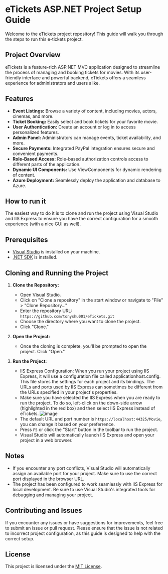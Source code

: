 # eTickets ASP.NET Project Setup Guide

Welcome to the eTickets project repository! This guide will walk you through the steps to run this e-tickets project.

## Project Overview

eTickets is a feature-rich ASP.NET MVC application designed to streamline the process of managing and booking tickets for movies. With its user-friendly interface and powerful backend, eTickets offers a seamless experience for administrators and users alike.

## Features

- **Event Listings:** Browse a variety of content, including movies, actors, cinemas, and more.
- **Ticket Booking:** Easily select and book tickets for your favorite movie.
- **User Authentication:** Create an account or log in to access personalized features.
- **Admin Panel:** Administrators can manage events, ticket availability, and more.
- **Secure Payments:** Integrated PayPal integration ensures secure and convenient payments.
- **Role-Based Access:** Role-based authorization controls access to different parts of the application.
- **Dynamic UI Components:** Use ViewComponents for dynamic rendering of content.
- **Azure Deployment:** Seamlessly deploy the application and database to Azure.

## How to run it
The easiest way to do it is to clone and run the project using Visual Studio and IIS Express to ensure you have the correct configuration for a smooth experience (with a nice GUI as well).

## Prerequisites

- [Visual Studio](https://visualstudio.microsoft.com/downloads/) is installed on your machine.
- [.NET SDK](https://dotnet.microsoft.com/download/dotnet) is installed.

## Cloning and Running the Project

1. **Clone the Repository:**
   - Open Visual Studio.
   - Click on "Clone a repository" in the start window or navigate to "File" > "Clone Repository..."
   - Enter the repository URL: `https://github.com/tonyshu001/eTickets.git`
   - Choose the directory where you want to clone the project.
   - Click "Clone."

2. **Open the Project:**
   - Once the cloning is complete, you'll be prompted to open the project. Click "Open."

3. **Run the Project:**
   - IIS Express Configuration:
      When you run your project using IIS Express, it will use a configuration file called applicationhost.config. This file stores the settings for each project and its bindings. The URLs and ports used by IIS Express can sometimes be different from the URLs specified in your project's properties.
   - Make sure you have selected the IIS Express when you are ready to run the project. To do so, left-click on the down-side arrow (highlighted in the red box) and then select IIS Express instead of eTickets.
   ![image](https://github.com/tonyshu001/eTickets/assets/87597364/14a6419b-6205-404e-a628-1f9f9d1bcfd6)
   - The default URL and port number is `https://localhost:44325/Movie`, you can change it based on your preferrence.
   - Press `F5` or click the "Start" button in the toolbar to run the project.
   - Visual Studio will automatically launch IIS Express and open your project in a web browser.

## Notes

- If you encounter any port conflicts, Visual Studio will automatically assign an available port for your project. Make sure to use the correct port displayed in the browser URL.
- The project has been configured to work seamlessly with IIS Express for local development. Be sure to use Visual Studio's integrated tools for debugging and managing your project.

## Contributing and Issues

If you encounter any issues or have suggestions for improvements, feel free to submit an issue or pull request. Please ensure that the issue is not related to incorrect project configuration, as this guide is designed to help with the correct setup.

## License

This project is licensed under the [MIT License](LICENSE).

